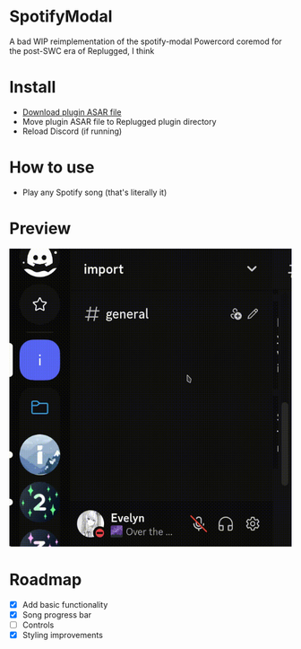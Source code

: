 # SpotifyModal
A bad WIP reimplementation of the spotify-modal Powercord coremod for the post-SWC era of Replugged, I think
  
# Install
  - [Download plugin ASAR file](https://github.com/Socketlike/SpotifyModal/releases/latest)  
  - Move plugin ASAR file to Replugged plugin directory  
  - Reload Discord (if running)
  
# How to use
  - Play any Spotify song (that's literally it)
  
# Preview
  ![Preview](Preview.gif)
  
# Roadmap
  - [X] Add basic functionality
  - [X] Song progress bar
  - [ ] Controls
  - [X] Styling improvements
